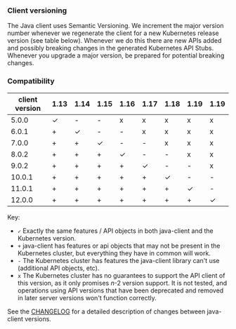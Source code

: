 ### Client versioning

The Java client uses Semantic Versioning. We increment the major version number whenever we
regenerate the client for a new Kubernetes release version (see table below). Whenever we do
this there are new APIs added and possibly breaking changes in the generated Kubernetes API
Stubs. Whenever you upgrade a major version, be prepared for potential breaking changes.



### Compatibility

|  client version  | 1.13      | 1.14     | 1.15     |  1.16     |  1.17    |  1.18    |  1.19    |  1.19    |
|------------------|-----------|----------|----------|-----------|----------|----------|----------|----------|
|  5.0.0           |  ✓        |  -       |  -       | x         | x        | x        | x        | x        |
|  6.0.1           |  +        |  ✓       |  -       | -         | x        | x        | x        | x        |
|  7.0.0           |  +        |  +       |  ✓       | -         | -        | x        | x        | x        |
|  8.0.2           |  +        |  +       |  +       | ✓         | -        | -        | x        | x        |
|  9.0.2           |  +        |  +       |  +       | +         | ✓        | -        | -        | x        |
|  10.0.1          |  +        |  +       |  +       | +         | +        | ✓        | -        | -        |
|  11.0.1          |  +        |  +       |  +       | +         | +        | +        | ✓        | -        |
|  12.0.0          |  +        |  +       |  +       | +         | +        | +        | +        | ✓        |

Key: 

* `✓` Exactly the same features / API objects in both java-client and the Kubernetes
  version.
* `+` java-client has features or api objects that may not be present in the
  Kubernetes cluster, but everything they have in common will work.
* `-` The Kubernetes cluster has features the java-client library can't use
  (additional API objects, etc).
* `x` The Kubernetes cluster has no guarantees to support the API client of
  this version, as it only promises _n_-2 version support. It is not tested,
  and operations using API versions that have been deprecated and removed in
  later server versions won't function correctly.

See the [CHANGELOG](./CHANGELOG.md) for a detailed description of changes
between java-client versions.